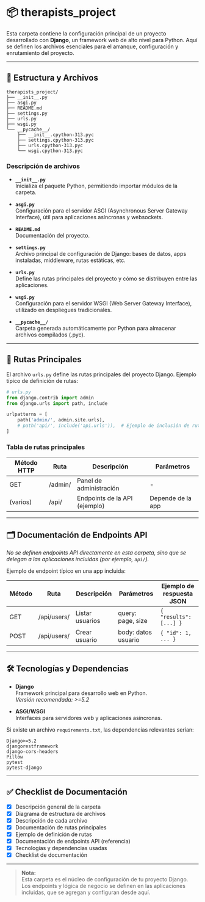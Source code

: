 # 📦 therapists_project

Esta carpeta contiene la configuración principal de un proyecto desarrollado con **Django**, un framework web de alto nivel para Python. Aquí se definen los archivos esenciales para el arranque, configuración y enrutamiento del proyecto.

---

## 📁 Estructura y Archivos

```plaintext
therapists_project/
├── __init__.py
├── asgi.py
├── README.md
├── settings.py
├── urls.py
├── wsgi.py
└── __pycache__/
    ├── __init__.cpython-313.pyc
    ├── settings.cpython-313.pyc
    ├── urls.cpython-313.pyc
    └── wsgi.cpython-313.pyc
```

### Descripción de archivos

- **`__init__.py`**  
  Inicializa el paquete Python, permitiendo importar módulos de la carpeta.

- **`asgi.py`**  
  Configuración para el servidor ASGI (Asynchronous Server Gateway Interface), útil para aplicaciones asíncronas y websockets.

- **`README.md`**  
  Documentación del proyecto.

- **`settings.py`**  
  Archivo principal de configuración de Django: bases de datos, apps instaladas, middleware, rutas estáticas, etc.

- **`urls.py`**  
  Define las rutas principales del proyecto y cómo se distribuyen entre las aplicaciones.

- **`wsgi.py`**  
  Configuración para el servidor WSGI (Web Server Gateway Interface), utilizado en despliegues tradicionales.

- **`__pycache__/`**  
  Carpeta generada automáticamente por Python para almacenar archivos compilados (.pyc).

---

## 🔗 Rutas Principales

El archivo `urls.py` define las rutas principales del proyecto Django. Ejemplo típico de definición de rutas:

```python
# urls.py
from django.contrib import admin
from django.urls import path, include

urlpatterns = [
    path('admin/', admin.site.urls),
    # path('api/', include('api.urls')),  # Ejemplo de inclusión de rutas de una app
]
```

### Tabla de rutas principales

| Método HTTP | Ruta      | Descripción                  | Parámetros |
|-------------|-----------|------------------------------|------------|
| GET         | /admin/   | Panel de administración      | -          |
| (varios)    | /api/     | Endpoints de la API (ejemplo)| Depende de la app |

---

## 🗂️ Documentación de Endpoints API

*No se definen endpoints API directamente en esta carpeta, sino que se delegan a las aplicaciones incluidas (por ejemplo, `api/`).*

Ejemplo de endpoint típico en una app incluida:

| Método | Ruta         | Descripción             | Parámetros         | Ejemplo de respuesta JSON |
|--------|--------------|-------------------------|--------------------|--------------------------|
| GET    | /api/users/  | Listar usuarios         | query: page, size  | `{ "results": [...] }`   |
| POST   | /api/users/  | Crear usuario           | body: datos usuario| `{ "id": 1, ... }`       |

---

## 🛠️ Tecnologías y Dependencias

- **Django**  
  Framework principal para desarrollo web en Python.  
  *Versión recomendada: >=5.2*

- **ASGI/WSGI**  
  Interfaces para servidores web y aplicaciones asíncronas.

Si existe un archivo `requirements.txt`, las dependencias relevantes serían:

```plaintext
Django>=5.2
djangorestframework
django-cors-headers
Pillow
pytest
pytest-django
```

---

## ✅ Checklist de Documentación

- [x] Descripción general de la carpeta
- [x] Diagrama de estructura de archivos
- [x] Descripción de cada archivo
- [x] Documentación de rutas principales
- [x] Ejemplo de definición de rutas
- [x] Documentación de endpoints API (referencia)
- [x] Tecnologías y dependencias usadas
- [x] Checklist de documentación

---

> **Nota:**  
Esta carpeta es el núcleo de configuración de tu proyecto Django. Los endpoints y lógica de negocio se definen en las aplicaciones incluidas, que se agregan y configuran desde aquí.